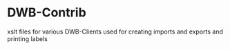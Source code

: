 # DWB-Contrib
xslt files for various DWB-Clients used for creating imports and exports and printing labels
